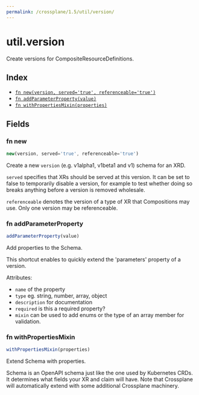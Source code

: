 ```yaml
---
permalink: /crossplane/1.5/util/version/
---
```


# util.version

Create versions for CompositeResourceDefinitions.

## Index

* [`fn new(version, served='true', referenceable='true')`](#fn-new)
* [`fn addParameterProperty(value)`](#fn-addparameterproperty)
* [`fn withPropertiesMixin(properties)`](#fn-withpropertiesmixin)

## Fields

### fn new

```ts
new(version, served='true', referenceable='true')
```

Create a new `version` (e.g. v1alpha1, v1beta1 and v1) schema for an XRD.

`served` specifies that XRs should be served at this version. It can be set to
false to temporarily disable a version, for example to test whether doing so
breaks anything before a version is removed wholesale.

`referenceable` denotes the version of a type of XR that Compositions may use.
Only one version may be referenceable.


### fn addParameterProperty

```ts
addParameterProperty(value)
```

Add properties to the Schema.

This shortcut enables to quickly extend the 'parameters' property of a version.

Attributes:

- `name` of the property
- `type` eg. string, number, array, object
- `description` for documentation
- `required` is this a required property?
- `mixin` can be used to add enums or the type of an array member for validation.


### fn withPropertiesMixin

```ts
withPropertiesMixin(properties)
```

Extend Schema with properties.

Schema is an OpenAPI schema just like the one used by Kubernetes CRDs. It
determines what fields your XR and claim will have. Note that Crossplane will
automatically extend with some additional Crossplane machinery.
